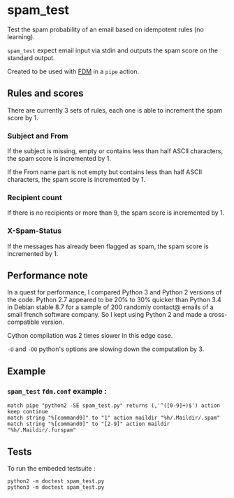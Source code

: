 # spam_test
Test the spam probability of an email based on idempotent rules (no learning).

`spam_test` expect email input via stdin and outputs the spam score on the standard output.

Created to be used with [FDM](https://github.com/nicm/fdm) in a `pipe` action.

## Rules and scores

There are currently 3 sets of rules, each one is able to increment the spam score by 1.

### Subject and From

If the subject is missing, empty or contains less than half ASCII characters, the spam score is incremented by 1.

If the From name part is not empty but contains less than half ASCII characters, the spam score is incremented by 1.

### Recipient count

If there is no recipients or more than 9, the spam score is incremented by 1.

### X-Spam-Status

If the messages has already been flagged as spam, the spam score is incremented by 1.

## Performance note
In a quest for performance, I compared Python 3 and Python 2 versions of the code. Python 2.7 appeared to be 20% to 30% quicker than Python 3.4 in Debian stable 8.7 for a sample of 200 randomly contact@ emails of a small french software company. So I kept using Python 2 and made a cross-compatible version.

Cython compilation was 2 times slower in this edge case.

`-O` and `-OO` python's options are slowing down the computation by 3.

## Example

### `spam_test` `fdm.conf` example :

```
match pipe "python2 -SE spam_test.py" returns (,'^([0-9]+)$') action keep continue
match string "%[command0]" to "1" action maildir "%h/.Maildir/.spam"
match string "%[command0]" to "[2-9]" action maildir "%h/.Maildir/.furspam"
```


## Tests

To run the embeded testsuite :
```shell
python2 -m doctest spam_test.py
python3 -m doctest spam_test.py
```
